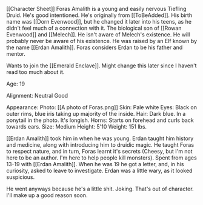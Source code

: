 [[Character Sheet]]
Foras Amalith is a young and easily nervous Tiefling Druid. He's good intentioned. He's originally from [[ToBeAdded]].
His birth name was [[Dorn Evenwood]], but he changed it later into his teens, as he didn't feel much of a connection with it.
The biological son of [[Rowan Evenwood]] and [[Melech]]. He isn't aware of Melech's existence. He will probably never be aware of his existence.
He was raised by an Elf known by the name [[Erdan Amalith]]. Foras considers Erdan to be his father and mentor. 

Wants to join the [[Emerald Enclave]]. Might change this later since I haven't read too much about it.

Age: 19

Alignment: Neutral Good

Appearance:
Photo: [[A photo of Foras.png]] 
Skin: Pale white
Eyes: Black on outer rims, blue iris taking up majority of the inside.
Hair: Dark blue. In a ponytail in the photo. It's longish.
Horns: Starts on forehead and curls back towards ears.
Size: Medium
Height: 5'10
Weight: 151 lbs.

[[Erdan Amalith]] took him in when he was young. Erdan taught him history and medicine, along with introducing him to druidic magic. He taught Foras to respect nature, and in turn, Foras learnt it's secrets (Cheesy, but I'm not here to be an author. I'm here to help people kill monsters). Spent from ages 13-19 with [[Erdan Amalith]].  When he was 19 he got a letter, and, in his curiosity, asked to leave to investigate. Erdan was a little wary, as it looked suspicious. 

He went anyways because he's a little shit.
Joking. That's out of character. I'll make up a good reason soon.
